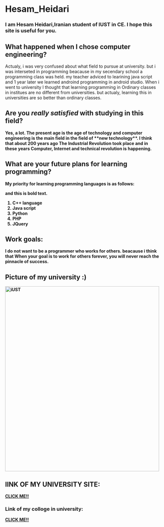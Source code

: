 # Hesam_Heidari
### I am Hesam Heidari,Iranian student of IUST in CE. I hope this site is useful for you.

## What happened when I chose computer engineering? 
<p> 
Actualy, i was very confused about what field to pursue at university. but i was interseted in programming beacause in my secendary school a programming class was held. my teacher adviced to learining java script and 1 year later we learned androind programming in android studio.
When i went to university I thought that learning programming in Ordinary classes in institues are no different from universities. but actualy, learning this in universities are so better than ordinary classes.

## Are you <strong><em>really satisfied</em> with studying in this field? 
<p> 
Yes, a lot. The present age is the age of technology and computer engineering is the main field in the field of **new technology**. 
I think that about 200 years ago The Industrial Revolution took place and in these years Computer, Internet and technical revolution is happening. 
 

## What are your future plans for learning programming? 
<p>
 My priority for learning programming languages is as follows: 
 
 <p> <b>and this is bold text</b>.</p>
 
 <ol>
<b><li>C++ language</li></b>
<b><li>Java script</li></b>
<b><li>Python</li></b>
<b><li>PHP</li></b>
<b><li>JQuery</li></b>
</ol>
 
## Work goals:
<p> 
I do not want to be a programmer who works<b> for others</b>. beacause i think that When your goal is to work for others forever, you will never reach the pinnacle of success. 
 
  
 ## Picture of my university :)
 <img src="https://www.google.com/url?sa=i&url=http%3A%2F%2Fwww.iust.ac.ir%2Ffind-112.14457.36997.fa.html&psig=AOvVaw1VW8s22COAoeNBknHqHp5c&ust=1612817968253000&source=images&cd=vfe&ved=0CAIQjRxqFwoTCMD7rqPV2O4CFQAAAAAdAAAAABAJ" alt="iUST" width="500" height="600">


 ## lINK OF MY UNIVERSITY SITE:
 
 <P>
 <a href="http://iust.ac.ir/">CLICK ME!!</a>
 
 
 ### Link of my colloge in university:
 
  <P>
 <a href="http://ce.iust.ac.ir/">CLICK ME!!</a>
